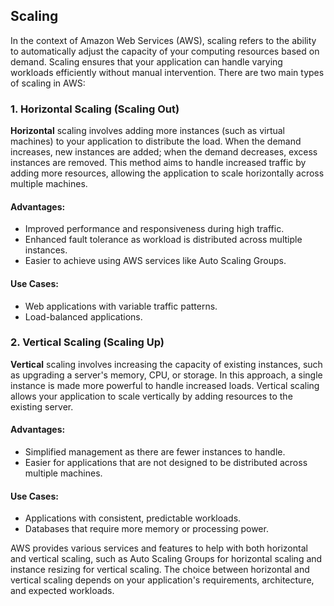 ## Scaling

In the context of Amazon Web Services (AWS), scaling refers to the ability to automatically adjust the capacity of your computing resources based on demand. Scaling ensures that your application can handle varying workloads efficiently without manual intervention. There are two main types of scaling in AWS:

### 1. Horizontal Scaling (Scaling Out)

**Horizontal** scaling involves adding more instances (such as virtual machines) to your application to distribute the load. When the demand increases, new instances are added; when the demand decreases, excess instances are removed. This method aims to handle increased traffic by adding more resources, allowing the application to scale horizontally across multiple machines.

#### Advantages:
- Improved performance and responsiveness during high traffic.
- Enhanced fault tolerance as workload is distributed across multiple instances.
- Easier to achieve using AWS services like Auto Scaling Groups.

#### Use Cases:
- Web applications with variable traffic patterns.
- Load-balanced applications.

### 2. Vertical Scaling (Scaling Up)

**Vertical** scaling involves increasing the capacity of existing instances, such as upgrading a server's memory, CPU, or storage. In this approach, a single instance is made more powerful to handle increased loads. Vertical scaling allows your application to scale vertically by adding resources to the existing server.

#### Advantages:
- Simplified management as there are fewer instances to handle.
- Easier for applications that are not designed to be distributed across multiple machines.

#### Use Cases:
- Applications with consistent, predictable workloads.
- Databases that require more memory or processing power.

AWS provides various services and features to help with both horizontal and vertical scaling, such as Auto Scaling Groups for horizontal scaling and instance resizing for vertical scaling. The choice between horizontal and vertical scaling depends on your application's requirements, architecture, and expected workloads.

